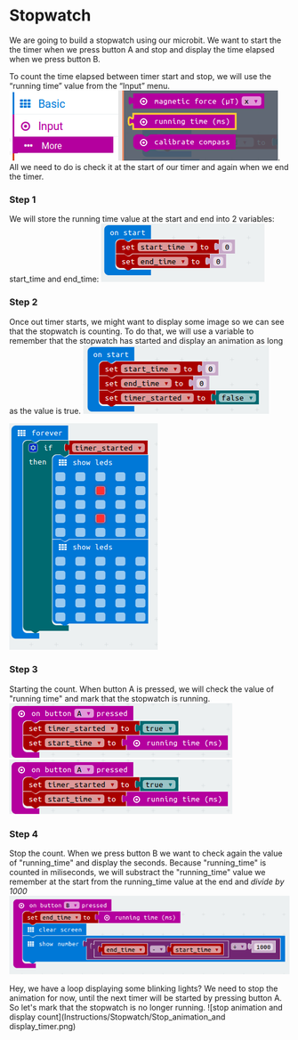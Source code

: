 # Stopwatch

We are going to build a stopwatch using our microbit. We want to start the the timer when we press button A and stop and display the time elapsed when we press button B.

To count the time elapsed between timer start and stop, we will use the “running time” value from the “Input” menu.
![Running time](/Instructions/Stopwatch/Running_time_input.png). All we need to do is check it at the start of our timer and again when we end the timer.

### Step 1
We will store the running time value at the start and end into 2 variables: start_time and end_time:
![start_time and end_time](/Instructions/Stopwatch/Set_time_vars.png)

### Step 2
Once out timer starts, we might want to display some image so we can see that the stopwatch is counting. To do that, we will use  a variable to remember that the stopwatch has started and display an animation as long as the value is true.
![adding "timer_started"](/Instructions/Stopwatch/Stopwatch_init_vars.png)

![animation counting](Instructions/Stopwatch/Animation_stopwatch_counting.png)

### Step 3
Starting the count. When button A is pressed, we will check the value of "running time" and mark that the stopwatch is running.
![start count](Instructions/Stopwatch/Start_count.png)![start count](Instructions/Stopwatch/Start_count.png)

### Step 4
Stop the count. When we press button B we want to check again the value of "running_time" and display the seconds. Because "running_time" is counted in miliseconds, we will substract the "running_time" value we remember at the start from the running_time value at the end and *divide by 1000*
![stop count](Instructions/Stopwatch/Display_end_time.png)

Hey, we have a loop displaying some blinking lights? We need to stop the animation for now, until the next timer will be started by pressing button A. So let's mark that the stopwatch is no longer running.
![stop animation and display count](Instructions/Stopwatch/Stop_animation_and display_timer.png)


